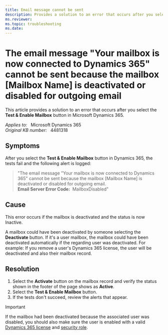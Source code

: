 ```yaml
---
title: Email message cannot be sent
description: Provides a solution to an error that occurs after you select the Test & Enable Mailbox button in Microsoft Dynamics 365.
ms.reviewer: 
ms.topic: troubleshooting
ms.date: 
---
```

# The email message "Your mailbox is now connected to Dynamics 365" cannot be sent because the mailbox [Mailbox Name] is deactivated or disabled for outgoing email

This article provides a solution to an error that occurs after you select the **Test & Enable Mailbox** button in Microsoft Dynamics 365.

_Applies to:_ &nbsp; Microsoft Dynamics 365  
_Original KB number:_ &nbsp; 4481318

## Symptoms

After you select the **Test & Enable Mailbox** button in Dynamics 365, the tests fail and the following alert is logged:

> "The email message "Your mailbox is now connected to Dynamics 365" cannot be sent because the mailbox [Mailbox Name] is deactivated or disabled for outgoing email.  
**Email Server Error Code:**  MailboxDisabled"

## Cause

This error occurs if the mailbox is deactivated and the status is now Inactive.

A mailbox could have been deactivated by someone selecting the **Deactivate** button. If it's a user mailbox, the mailbox could have been deactivated automatically if the regarding user was deactivated. For example: If you remove a user's Dynamics 365 license, the user will be deactivated and also their mailbox record.

## Resolution

1. Select the **Activate** button on the mailbox record and verify the status shown in the footer of the page shows as **Active**.
2. Select the **Test & Enable Mailbox** button.
3. If the tests don't succeed, review the alerts that appear.

> [!IMPORTANT]
> If the mailbox had been deactivated because the associated user was disabled, you should also make sure the user is enabled with a valid [Dynamics 365 license](/power-platform/admin/wp-license-management#assign-a-license-to-a-user) and [security role](/power-platform/admin/create-users-assign-online-security-roles#assign-a-security-role-to-a-user).
